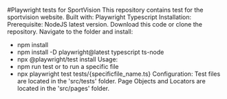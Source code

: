 #Playwright tests for SportVision
This repository contains test for the sportvision website.
Built with:
  Playwright
  Typescript
Installation:
Prerequisite: NodeJS latest version. 
Download this code or clone the repository.
Navigate to the folder and install:
  - npm install
  - npm install -D playwright@latest typescript ts-node
  - npx @playwright/test install
Usage:
- npm run test
  or to run a specific file
- npx playwright test tests/{specificfile_name.ts}
Configuration:
Test files are located in the 'src/tests' folder.
Page Objects and Locators are located in the 'src/pages' folder.


